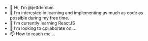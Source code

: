 - 👋 Hi, I’m @jettdembin
- 👀 I’m interested in learning and implementing as much as code as possible during my free time.
- 🌱 I’m currently learning ReactJS
- 💞️ I’m looking to collaborate on ...
- 📫 How to reach me ...

<!---
jettdembin/jettdembin is a ✨ special ✨ repository because its `README.md` (this file) appears on your GitHub profile.
You can click the Preview link to take a look at your changes.
--->
